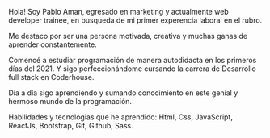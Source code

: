 Hola! Soy Pablo Aman, egresado en marketing y actualmente web developer trainee, en busqueda de mi primer experencia laboral en el rubro.

Me destaco por ser una persona motivada, creativa y muchas ganas de aprender constantemente.

Comencé a estudiar programación de manera autodidacta en los primeros días del 2021. Y  sigo perfeccionándome cursando la carrera de Desarrollo full stack en Coderhouse.

Día a día sigo aprendiendo y sumando conocimiento en este genial y hermoso mundo de la programación.

Habilidades y tecnologias que he aprendido: Html, Css, JavaScript, ReactJs, Bootstrap, Git, Github, Sass.
